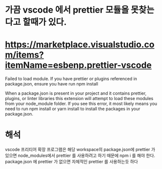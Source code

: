 # 가끔 vscode 에서 prettier 모듈을 못찾는다고 할때가 있다. 

# https://marketplace.visualstudio.com/items?itemName=esbenp.prettier-vscode
Failed to load module. If you have prettier or plugins referenced in package.json, ensure you have run npm install

When a package.json is present in your project and it contains prettier, plugins, or linter libraries this extension will attempt to load these modules from your node_module folder. If you see this error, it most likely means you need to run npm install or yarn install to install the packages in your package.json.

# 해석
vscode 프리티어 확장 프로그램은 해당 workspace의 package.json에 prettier 가 있으면
node_modules에서 prettier 를 사용하려고 하기 때문에
npm i 를 해야 한다. 
package.json 에 prettier 가 없으면 자체적인 prettier 를 사용하는듯 하다
